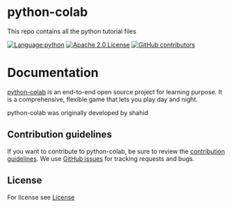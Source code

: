 # python-colab
This repo contains all the python tutorial files

[![Language:python](https://img.shields.io/github/languages/top/shahid-coder/python-colab)](https://python.org)
[![Apache 2.0 License](https://img.shields.io/github/license/shahid-coder/python-colab)](https://github.com/shahid-coder/shahid-flappy-bird/LICENSE)
[![GitHub contributors](https://img.shields.io/github/contributors/shahid-coder/python-colab)](https://github.com/shahid-coder/shahid-flappy-bird/graphs/contributors)
# Documentation

[python-colab](https://github.com/Shahid-coder/python-colab) is an end-to-end open source project 
for learning purpose. It is a comprehensive, flexible game
that lets you play day and night.

python-colab was originally developed by shahid

## Contribution guidelines
If you want to contribute to python-colab, be sure to review the
[contribution guidelines](CONTRIBUTING.md).
We use [GitHub issues](https://github.com/Shahid-coder/python-colab/issues) for
tracking requests and bugs.
## License 
For license see [License](https://github.com/Shahid-coder/python-colab/blob/main/LICENSE)
